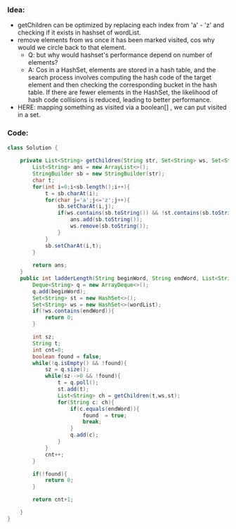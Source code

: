 ### Idea:
- getChildren can be optimized by replacing each index from 'a' - 'z' and checking if it exists in hashset of wordList.
-  remove elements from ws once it has been marked visited, cos why would we circle back to that element.
	- Q: but why would hashset's performance depend on number of elements?
	- A: Cos in a HashSet, elements are stored in a hash table, and the search process involves computing the hash code of the target element and then checking the corresponding bucket in the hash table. If there are fewer elements in the HashSet, the likelihood of hash code collisions is reduced, leading to better performance.
- HERE: mapping something as visited via a boolean[] , we can put visited in a set.
### Code:
```java
class Solution {
   
    private List<String> getChildren(String str, Set<String> ws, Set<String> st){
        List<String> ans = new ArrayList<>();
        StringBuilder sb = new StringBuilder(str);
        char t;
        for(int i=0;i<sb.length();i++){
            t = sb.charAt(i);
            for(char j='a';j<='z';j++){
                sb.setCharAt(i,j);
                if(ws.contains(sb.toString()) && !st.contains(sb.toString())){
                    ans.add(sb.toString());
                    ws.remove(sb.toString());
                }
            }
            sb.setCharAt(i,t);
        }
        
        return ans;
    }
    public int ladderLength(String beginWord, String endWord, List<String> wordList) {
        Deque<String> q = new ArrayDeque<>();
        q.add(beginWord);
        Set<String> st = new HashSet<>();
        Set<String> ws = new HashSet<>(wordList);
        if(!ws.contains(endWord)){
            return 0;
        }

        int sz;
        String t;
        int cnt=0;
        boolean found = false;
        while(!q.isEmpty() && !found){
            sz = q.size();
            while(sz-->0 && !found){
                t = q.poll();
                st.add(t);
                List<String> ch = getChildren(t,ws,st);
                for(String c: ch){
                    if(c.equals(endWord)){
                        found  = true;
                        break;
                    }
                    q.add(c);
                }
            }
            cnt++;
        }

        if(!found){
            return 0;
        }

        return cnt+1;

    }
}
```